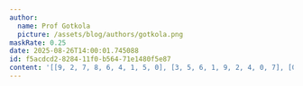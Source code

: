 ```yaml
---
author:
  name: Prof Gotkola
  picture: /assets/blog/authors/gotkola.png
maskRate: 0.25
date: 2025-08-26T14:00:01.745088
id: f5acdcd2-8284-11f0-b564-71e1480f5e87
content: '[[9, 2, 7, 8, 6, 4, 1, 5, 0], [3, 5, 6, 1, 9, 2, 4, 0, 7], [0, 0, 0, 3, 7, 0, 9, 0, 6], [2, 0, 4, 7, 5, 0, 3, 1, 9], [0, 7, 3, 9, 2, 1, 8, 4, 5], [0, 9, 1, 4, 0, 3, 7, 6, 2], [0, 4, 2, 0, 3, 9, 6, 7, 1], [0, 0, 9, 2, 4, 7, 5, 3, 8], [0, 3, 5, 6, 0, 8, 0, 0, 4]]'
---
```

